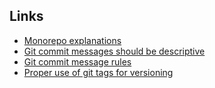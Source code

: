 ## Links
- [Monorepo explanations](https://monorepo.tools/#what-is-a-monorepo)
- [Git commit messages should be descriptive](https://betterprogramming.pub/your-git-commit-history-should-read-like-a-history-book-heres-how-7f44d5df1801)
- [Git commit message rules](https://cbea.ms/git-commit/ )
- [Proper use of git tags for versioning](https://blog.aloni.org/posts/proper-use-of-git-tags/ )